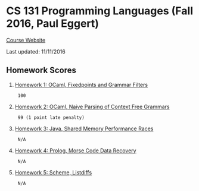 # CS 131 Programming Languages (Fall 2016, Paul Eggert)

[Course Website](http://web.cs.ucla.edu/classes/fall16/cs131/index.html)

Last updated: 11/11/2016

## Homework Scores
1. [Homework 1: OCaml, Fixedpoints and Grammar Filters](http://web.cs.ucla.edu/classes/fall16/cs131/hw/hw1.html)

        100

2. [Homework 2: OCaml, Naive Parsing of Context Free Grammars](http://web.cs.ucla.edu/classes/fall16/cs131/hw/hw2.html)

        99 (1 point late penalty)

3. [Homework 3: Java, Shared Memory Performance Races](http://web.cs.ucla.edu/classes/fall16/cs131/hw/hw3.html)

        N/A

4. [Homework 4: Prolog, Morse Code Data Recovery](http://web.cs.ucla.edu/classes/fall16/cs131/hw/hw4.html)

        N/A

5. [Homework 5: Scheme, Listdiffs](http://web.cs.ucla.edu/classes/fall16/cs131/hw/hw5.html)

        N/A


